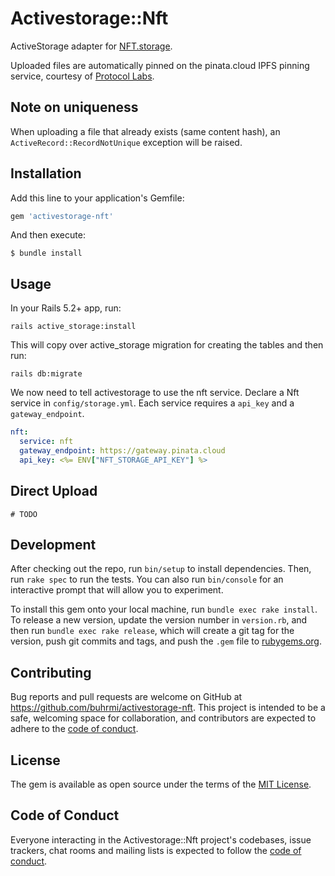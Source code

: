 # Activestorage::Nft

ActiveStorage adapter for [NFT.storage](https://nft.storage).

Uploaded files are automatically pinned on the pinata.cloud IPFS pinning service, courtesy of [Protocol Labs](https://protocol.ai).

## Note on uniqueness

When uploading a file that already exists (same content hash), an `ActiveRecord::RecordNotUnique` exception will be raised.

## Installation

Add this line to your application's Gemfile:

```ruby
gem 'activestorage-nft'
```

And then execute:

    $ bundle install

## Usage

In your Rails 5.2+ app, run:

```
rails active_storage:install
```

This will copy over active_storage migration for creating the tables and then run:

```
rails db:migrate
```
We now need to tell activestorage to use the nft service. Declare a Nft service in `config/storage.yml`. Each service requires a `api_key` and a `gateway_endpoint`.

```yml
nft:
  service: nft
  gateway_endpoint: https://gateway.pinata.cloud
  api_key: <%= ENV["NFT_STORAGE_API_KEY"] %>
```

## Direct Upload

    # TODO

## Development

After checking out the repo, run `bin/setup` to install dependencies. Then, run `rake spec` to run the tests. You can also run `bin/console` for an interactive prompt that will allow you to experiment.

To install this gem onto your local machine, run `bundle exec rake install`. To release a new version, update the version number in `version.rb`, and then run `bundle exec rake release`, which will create a git tag for the version, push git commits and tags, and push the `.gem` file to [rubygems.org](https://rubygems.org).

## Contributing

Bug reports and pull requests are welcome on GitHub at https://github.com/buhrmi/activestorage-nft. This project is intended to be a safe, welcoming space for collaboration, and contributors are expected to adhere to the [code of conduct](https://github.com/buhrmi/activestorage-nft/blob/master/CODE_OF_CONDUCT.md).


## License

The gem is available as open source under the terms of the [MIT License](https://opensource.org/licenses/MIT).

## Code of Conduct

Everyone interacting in the Activestorage::Nft project's codebases, issue trackers, chat rooms and mailing lists is expected to follow the [code of conduct](https://github.com/buhrmi/activestorage-nft/blob/master/CODE_OF_CONDUCT.md).
